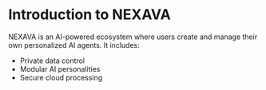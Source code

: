 # Introduction to NEXAVA

NEXAVA is an AI-powered ecosystem where users create and manage their own personalized AI agents. It includes:
- Private data control
- Modular AI personalities
- Secure cloud processing
